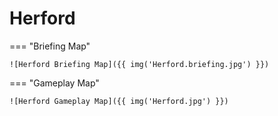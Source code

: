 # Herford

=== "Briefing Map"

    ![Herford Briefing Map]({{ img('Herford.briefing.jpg') }})

=== "Gameplay Map"

    ![Herford Gameplay Map]({{ img('Herford.jpg') }})
